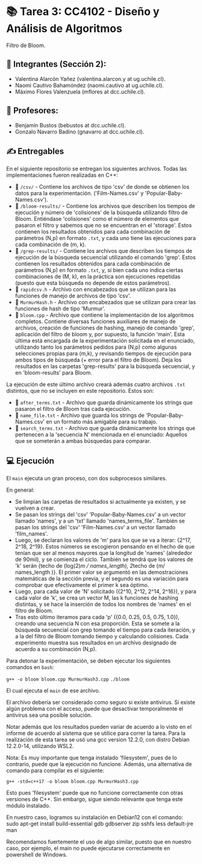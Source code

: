 # 📚 Tarea 3: CC4102 - Diseño y Análisis de Algoritmos

Filtro de Bloom.

## 👤 Integrantes (Sección 2): 

- Valentina Alarcón Yañez (valentina.alarcon.y at ug.uchile.cl).
- Naomi Cautivo Bahamóndez (naomi.cautivo at ug.uchile.cl).
- Máximo Flores Valenzuela (mflores at dcc.uchile.cl).

## 👤 Profesores:

- Benjamín Bustos (bebustos at dcc.uchile.cl).
- Gonzalo Navarro Badino (gnavarro at dcc.uchile.cl).

## ✍️ Entregables

En el siguiente repositorio se entregan los siguientes archivos. Todas las implementaciones fueron realizadas en C++:

- 📁 $\texttt{/csv/}$ - Contiene los archivos de tipo 'csv' de donde se obtienen los datos para la experimentación. ('Film-Names.csv' y 'Popular-Baby-Names.csv').
- 📁 $\texttt{/bloom-results/}$ - Contiene los archivos que describen los tiempos de ejecución y número de 'colisiones' de la búsqueda utilizando filtro de Bloom. Entiéndase 'colisiones' como el número de elementos que pasaron el filtro y sabemos que no se encuentran en el 'storage'. Estos contienen los resultados obtenidos para cada combinación de parámetros (N,p) en formato $\texttt{.txt}$, y cada uno tiene las ejecuciones para cada combinación de (m, k).
- 📁 $\texttt{/grep-results/}$ - Contiene los archivos que describen los tiempos de ejecución de la búsqueda secuencial utilizando el comando 'grep'. Estos contienen los resultados obtenidos para cada combinación de parámetros (N,p) en formato $\texttt{.txt}$, y, si bien cada uno indica ciertas combinaciones de (M, k), en la práctica son ejecuciones repetidas (puesto que esta búsqueda no depende de estos parámetros).
- 📄 $\texttt{rapidcsv.h}$ - Archivo con encabezados que se utilizan para las funciones de manejo de archivos de tipo 'csv'.
- 📄 $\texttt{MurmurHash.h}$ - Archivo con encabezados que se utilizan para crear las funciones de hash de tipo 'Murmur'.
- 📄 $\texttt{bloom.cpp}$ - Archivo que contiene la implementación de los algoritmos completos. Contiene diversas funciones auxiliares de manejo de archivos, creación de funciones de hashing, manejo de comando 'grep', aplicación del filtro de bloom y, por supuesto, la función 'main'. Esta última está encargada de la experimentación solicitada en el enunciado, utilizando tanto los parámetros pedidos para (N,p) como algunas selecciones propias para (m,k), y revisando tiempos de ejecución para ambos tipos de búsqueda (+ error para el filtro de Bloom). Deja los resultados en las carpetas 'grep-results' para la búsqueda secuencial, y en 'bloom-results' para Bloom.

La ejecución de este último archivo creará además cuatro archivos $\texttt{.txt}$ distintos, que no se incluyen en este repositorio. Estos son:
- 📄 $\texttt{after_terms.txt}$ - Archivo que guarda dinámicamente los strings que pasaron el filtro de Bloom tras cada ejecución.
- 📄 $\texttt{name_file.txt}$ - Archivo que guarda los strings de 'Popular-Baby-Names.csv' en un formato más amigable para su trabajo.
- 📄 $\texttt{search_terms.txt}$ - Archivo que guarda dinámicamente los strings que pertenecen a la 'secuencia N' mencionada en el enunciado: Aquellos que se someterán a ambas búsquedas para comparar.


## 💻 Ejecución

El $\texttt{main}$ ejecuta un gran proceso, con dos subprocesos similares.

En general:
- Se limpian las carpetas de resultados si actualmente ya existen, y se vuelven a crear.
- Se pasan los strings del 'csv' 'Popular-Baby-Names.csv' a un vector llamado 'names', y a un 'txt' llamado 'names_terms_file'. También se pasan los strings del 'csv' 'Film-Names.csv' a un vector llamado 'film_names'.
- Luego, se declaran los valores de 'm' para los que se va a iterar: {2^17, 2^18, 2^19}. Estos números se escogieron pensando en el hecho de que tenían que ser al menos mayores que la longitud de 'names' (alrededor de 90mil), y se comienza el ciclo. También se tendrá que los valores de 'k' serán {techo de (log(2)*m / names_length), 2*techo de (m/ names_length )}. El primer valor se argumentó en las demostraciones matemáticas de la sección previa, y el segundo es una variación para comprobar que efectivamente el primer k sea óptimo.
- Luego, para cada valor de 'N' solicitado ({2^10, 2^12, 2^14, 2^16}), y para cada valor de 'k', se crea un vector M, las k funciones de hashing distintas, y se hace la inserción de todos los nombres de 'names' en el filtro de Bloom.
- Tras esto último iteramos para cada 'p' ({0.0, 0.25, 0.5, 0.75, 1.0}), creando una secuencia N con esa proporción. Esta se somete a la búsqueda secuencial con grep tomando el tiempo para cada iteración, y a la del filtro de Bloom tomando tiempo y calculando colisiones. Cada experimento muestra sus resultados en un archivo designado de acuerdo a su combinación (N,p).


Para detonar la experimentación, se deben ejecutar los siguientes comandos en $\texttt{bash}$:

`g++ -o bloom bloom.cpp MurmurHash3.cpp`
`./bloom`

El cual ejecuta el $\texttt{main}$ de ese archivo.

El archivo debería ser considerado como seguro si existe antivirus. Si existe algún problema con el acceso, puede que desactivar temporalmente el antivirus sea una posible solución.

Notar además que los resultados pueden variar de acuerdo a lo visto en el informe de acuerdo al sistema que se utilice para correr la tarea. Para la realización de esta tarea se usó una gcc version 12.2.0, con distro Debian 12.2.0-14, utilizando WSL2.

Nota: Es muy importante que tenga instalado 'filesystem', pues de lo contrario, puede que la ejecución no funcione. Además, una alternativa de comando para compilar es el siguiente:

`g++ -std=c++17 -o bloom bloom.cpp MurmurHash3.cpp`

Esto pues 'filesystem' puede que no funcione correctamente con otras versiones de C++. Sin embargo, sigue siendo relevante que tenga este módulo instalado.

En nuestro caso, logramos su instalación en Debian12 con el comando:
sudo apt-get install build-essential gdb gdbserver zip sshfs less default-jre man

Recomendamos fuertemente el uso de algo similar, puesto que en nuestro caso, por ejemplo, el main no puede ejecutarse correctamente en powershell de Windows.